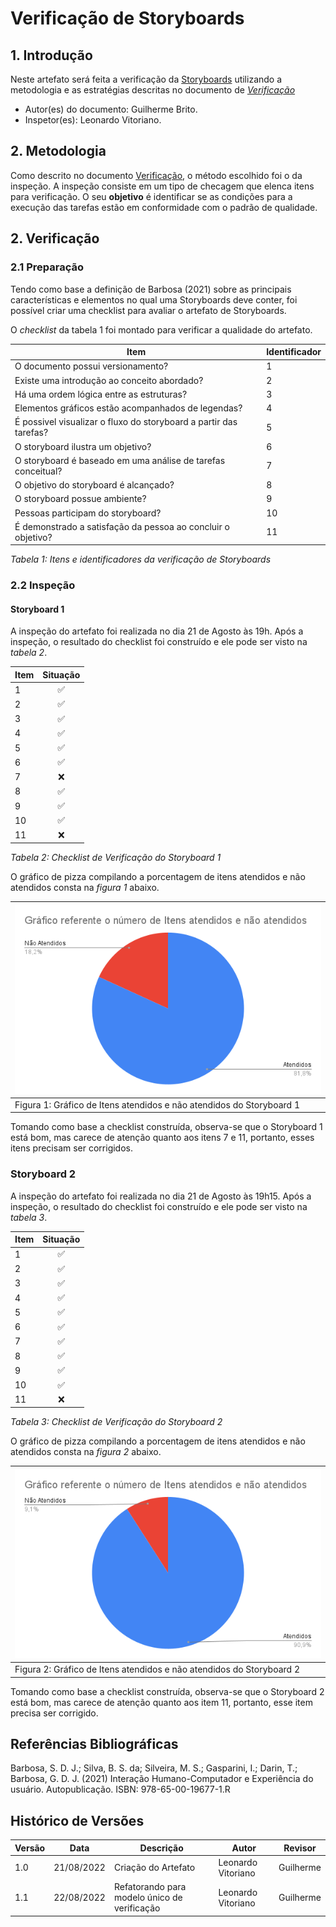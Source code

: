 # Verificação de Storyboards

## 1. Introdução

Neste artefato será feita a verificação da
[Storyboards](/nivel1/storyboard.md) utilizando a metodologia e as estratégias descritas no documento
de [*Verificação*](../verif_principal.md)

- Autor(es) do documento: Guilherme Brito.
- Inspetor(es): Leonardo Vitoriano.

## 2. Metodologia

Como descrito no documento [Verificação](/analise/verif_principal.md), o método escolhido foi o da inspeção.
A inspeção consiste em um tipo de checagem que elenca itens para verificação. O seu **objetivo** é identificar se as
condições para a execução das tarefas estão em conformidade com o padrão de qualidade.


## 2. Verificação

### 2.1 Preparação

Tendo como base a definição de Barbosa (2021) sobre as principais características e elementos no qual uma Storyboards deve conter, foi possível criar uma checklist para avaliar o artefato de Storyboards.

O *checklist* da tabela 1 foi montado para verificar a qualidade do artefato.

| Item                                                                  | Identificador |
| --------------------------------------------------------------------- | ------------- |
| O documento possui versionamento?                                     |      1        |
| Existe uma introdução ao conceito abordado?                           |      2        |   
| Há uma ordem lógica entre as estruturas?                              |      3        | 
| Elementos gráficos estão acompanhados de legendas?                    |      4        |   
| É possivel visualizar o fluxo do storyboard a partir das tarefas?     |      5        |      
| O storyboard ilustra um objetivo?                                     |      6        |    
| O storyboard é baseado em uma análise de tarefas conceitual?          |      7        |      
| O objetivo do storyboard é alcançado?                                 |      8        |             
| O storyboard possue ambiente?                                         |      9        |    
| Pessoas participam do storyboard?                                     |      10       |      
| É demonstrado a satisfação da pessoa ao concluir o objetivo?          |      11       |     
_Tabela 1: Itens e identificadores da verificação de Storyboards_


### 2.2 Inspeção

#### Storyboard 1 

A inspeção do artefato foi realizada no dia 21 de Agosto às 19h. Após a inspeção, o 
resultado do checklist foi construído e ele pode ser visto na _tabela 2_.

| Item                                                              | Situação |
|:------------------------------------------------------------------|:--------:|
| 1  |    ✅    |
| 2  |    ✅    |            
| 3  |    ✅    |
| 4  |    ✅    |
| 5  |    ✅    |
| 6  |    ✅    |    
| 7  |    ❌    |    
| 8  |    ✅    |
| 9  |    ✅    |    
| 10 |    ✅    |                
| 11 |    ❌    |
_Tabela 2: Checklist de Verificação do Storyboard 1_

O gráfico de pizza compilando a porcentagem de itens atendidos e não atendidos consta na _figura 1_ abaixo.

| ![imagemGráfico](../../_media/grafico_storyboard1.png) |
|---------------------------------------------------------|
| Figura 1: Gráfico de Itens atendidos e não atendidos do Storyboard 1  |

Tomando como base a checklist construída, observa-se que o Storyboard 1 está bom, mas carece de atenção quanto aos itens 7 e 11, portanto, esses itens precisam ser corrigidos.


### Storyboard 2

A inspeção do artefato foi realizada no dia 21 de Agosto às 19h15. Após a inspeção, o 
resultado do checklist foi construído e ele pode ser visto na _tabela 3_.

| Item                                                              | Situação |
|:------------------------------------------------------------------|:--------:|
| 1  |    ✅    |
| 2  |    ✅    |            
| 3  |    ✅    |
| 4  |    ✅    |
| 5  |    ✅    |
| 6  |    ✅    |    
| 7  |    ✅    |    
| 8  |    ✅    |
| 9  |    ✅    |    
| 10 |    ✅    |                
| 11 |    ❌    |
_Tabela 3: Checklist de Verificação do Storyboard 2_

O gráfico de pizza compilando a porcentagem de itens atendidos e não atendidos consta na _figura 2_ abaixo.

| ![imagemGráfico](../../_media/grafico_storyboard2.png) |
|---------------------------------------------------------|
| Figura 2: Gráfico de Itens atendidos e não atendidos do Storyboard 2   |

Tomando como base a checklist construída, observa-se que o Storyboard 2 está bom, mas carece de atenção quanto aos item 11, portanto, esse item precisa ser corrigido.

## Referências Bibliográficas

Barbosa, S. D. J.; Silva, B. S. da; Silveira, M. S.; Gasparini, I.; Darin, T.; Barbosa, G. D. J. (2021)
Interação Humano-Computador e Experiência do usuário. Autopublicação. ISBN: 978-65-00-19677-1.R

## Histórico de Versões

| Versão  | Data       | Descrição                                    | Autor              | Revisor   |
|---------|------------|----------------------------------------------|--------------------|-----------|
| 1.0     | 21/08/2022 | Criação do Artefato                          | Leonardo Vitoriano | Guilherme |
| 1.1     | 22/08/2022 | Refatorando para modelo único de verificação | Leonardo Vitoriano | Guilherme |